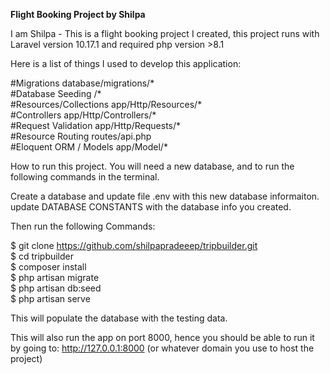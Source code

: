 <b>Flight Booking Project by Shilpa</b>

I am Shilpa - This is a flight booking project I created, this project runs with Laravel version 10.17.1 and required php version >8.1

Here is a list of things I used to develop this application:

#Migrations database/migrations/*  
#Database Seeding /*  
#Resources/Collections app/Http/Resources/*  
#Controllers app/Http/Controllers/*  
#Request Validation app/Http/Requests/*  
#Resource Routing routes/api.php  
#Eloquent ORM / Models app/Model/*

How to run this project.
You will need a new database, and to run the following commands in the terminal.

Create a database and update file .env with this new database informaiton.
update DATABASE CONSTANTS with the database info you created.

Then run the following Commands:

$ git clone https://github.com/shilpapradeeep/tripbuilder.git    
$ cd tripbuilder    
$ composer install    
$ php artisan migrate    
$ php artisan db:seed    
$ php artisan serve

This will populate the database with the testing data. 

This will also run the app on port 8000, hence you should be able to run it by going to: http://127.0.0.1:8000 (or whatever domain you use to host the project)

